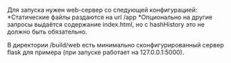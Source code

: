 Для запуска нужен web-сервер со следующей конфигурацией:
	*Статические файлы раздаются на url /app
	*Опционально на другие запросы выдаётся содержание index.html, но с hashHistory это не должно быть обязательно.

В директории /build/web есть минимально сконфигурированный сервер flask для примера (при запуске работает на 127.0.0.1:5000).
